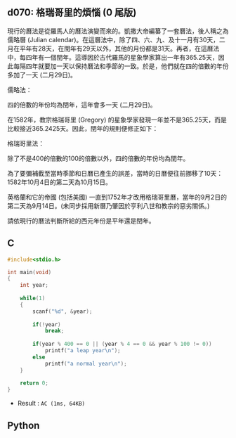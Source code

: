 ## d070: 格瑞哥里的煩惱 (0 尾版)
現行的曆法是從羅馬人的曆法演變而來的。凱撒大帝編纂了一套曆法，後人稱之為儒略曆 (Julian calendar)。在這曆法中，除了四、六、九、及十一月有30天，二月在平年有28天，在閏年有29天以外，其他的月份都是31天。再者，在這曆法中，每四年有一個閏年。這導因於古代羅馬的星象學家算出一年有365.25天，因此每隔四年就要加一天以保持曆法和季節的一致。於是，他們就在四的倍數的年份多加了一天 (二月29日)。

儒略法：

四的倍數的年份均為閏年，這年會多一天 (二月29日)。

在1582年，教宗格瑞哥里 (Gregory) 的星象學家發現一年並不是365.25天，而是比較接近365.2425天。因此，閏年的規則便修正如下：

格瑞哥里法：

除了不是400的倍數的100的倍數以外，四的倍數的年份均為閏年。

為了要彌補截至當時季節和日曆已產生的誤差，當時的日曆便往前挪移了10天：1582年10月4日的第二天為10月15日。

英格蘭和它的帝國 (包括美國) 一直到1752年才改用格瑞哥里曆，當年的9月2日的第二天為9月14日。(未同步採用新曆乃肇因於亨利八世和教宗的惡劣關係。)

請依現行的曆法判斷所給的西元年份是平年還是閏年。

## C
```C
#include<stdio.h>

int main(void)
{
	int year;
	
	while(1)
	{
		scanf("%d", &year);
		
		if(!year)
			break;
			
		if(year % 400 == 0 || (year % 4 == 0 && year % 100 != 0))
			printf("a leap year\n");
		else
			printf("a normal year\n");
	}
	
	return 0;
} 
```
 * Result : `AC (1ms, 64KB)`

## Python
